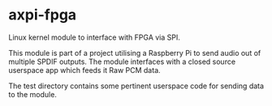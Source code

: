 # axpi-fpga
Linux kernel module to interface with FPGA via SPI.

This module is part of a project utilising a Raspberry Pi to send audio out of multiple SPDIF outputs.
The module interfaces with a closed source userspace app which feeds it Raw PCM data. 

The test directory contains some pertinent userspace code for sending data to the module.
